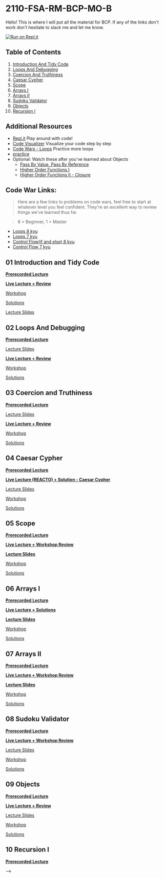 # 2110-FSA-RM-BCP-MO-B

Hello! This is where I will put all the material for BCP. If any of the links don't work don't hesitate to slack me and let me know.

[![Run on Repl.it](https://repl.it/badge/github/FergalCG/2110-FSA-RM-BCP-MO-B)](https://repl.it/github/FergalCG/2110-FSA-RM-BCP-MO-B)

## Table of Contents

1. [Introduction And Tidy Code](#01-introduction-and-tidy-code)
2. [Loops And Debugging](#02-loops-and-debugging)
3. [Coercion And Truthiness](#03-coercion-and-truthiness)
4. [Caesar Cypher](#04-caesar-cypher)
5. [Scope](#05-scope)
6. [Arrays I](#06-arrays-I)
7. [Arrays II](#07-arrays-ii)
8. [Sudoku Validator](#08-sudoku-validator)
9. [Objects](#09-objects)
10. [Recursion I](#14-recursion-i)
<!--11. [Recursion II](#15-recursion-ii)
12. [Next Steps](#16-next-steps)-->
<!--[Object Methods](#10-object-methods)
11. [Pass by Value/Pass by Reference](#11-pass-by-valuepass-by-reference)
12. [Higher Order Functions I](#12-higher-order-functions-i)
13. [Higher Order Functions II](#13-higher-order-functions-ii)-->



## Additional Resources

-   [Repl.it](https://repl.it/repls) Play around with code!
-   [Code Visualizer](http://www.pythontutor.com/visualize.html#mode=edit) Visualize your code step by step
-   [Code Wars - Loops](https://www.codewars.com/kata/search/javascript?q=&r%5B%5D=-8&r%5B%5D=-7&tags=Loops) Practice more loops
-   [practice](https://www.codewars.com/users/MrZizoScream/authored)
-   Optional: Watch these after you've learned about Objects
    -   [Pass By Value, Pass By Reference](https://youtu.be/nCGm8TXKaBk)
    -   [Higher Order Functions I](https://youtu.be/OaQXmTmkMxw)
    -   [Higher Order Functions II - Closure](https://youtu.be/-_7R_j61UZ0)

## Code War Links:

> Here are a few links to problems on code wars, feel free to start at whatever level you feel confident. They're an excellent way to review things we've learned thus far.

> 8 = Beginner, 1 = Master

-   [Loops 8 kyu](https://www.codewars.com/kata/search/my-languages?beta=false&q=&r=-8&tags=Loops)
-   [Loops 7 kyu](https://www.codewars.com/kata/search/my-languages?q=&r%5B%5D=-7&tags=Loops&beta=false)
-   [Control Flow(if and else) 8 kyu](https://www.codewars.com/kata/search/my-languages?beta=false&q=&r=-8&tags=Control+Flow)
-   [Control Flow 7 kyu](https://www.codewars.com/kata/search/my-languages?q=&r%5B%5D=-7&tags=Control+Flow&beta=false)

## **01 Introduction and Tidy Code**

**[Prerecorded Lecture](https://learn.fullstackacademy.com/workshop/5ab7da028b8e9b000477fd36/content/5b2fd7715cc8770004dea4e0/text)**

**[Live Lecture + Review](https://youtu.be/lgjocva0TI4)**

[Workshop](https://learn.fullstackacademy.com/workshop/5ab7da028b8e9b000477fd36/content/5ab7dbafa468c900045db6ed/text)

[Solutions](https://learn.fullstackacademy.com/workshop/5ab7da028b8e9b000477fd36/content/5ab7dc11a468c900045db703/text)

[Lecture Slides](Lecture-Slides/01-Introduction-and-Tidy-Code.pptx)


## **02 Loops And Debugging**

**[Prerecorded Lecture](https://learn.fullstackacademy.com/workshop/5ac57192f7ff470004a63148/content/5ac571d2bd9f9e0004adb0a4/text)**

[Lecture Slides](Lecture-Slides/02-Loops-and-Debugging.pptx)

**[Live Lecture + Review](https://youtu.be/fyeNWLc7g0Q)**

[Workshop](https://learn.fullstackacademy.com/workshop/5ac57192f7ff470004a63148/content/5ac572977ec3340004bddd57/text)

[Solutions](https://learn.fullstackacademy.com/workshop/5ac57192f7ff470004a63148/content/5ac57384f7ff470004a63170/text)


## **03 Coercion and Truthiness**

**[Prerecorded Lecture](https://learn.fullstackacademy.com/workshop/5f24c8acfc4e3d00048aed53/content/5f24c8acfc4e3d00048aed57/text)**

[Lecture Slides](Lecture-Slides/03-Coercion-and-Truthiness.pptx)

**[Live Lecture + Review](https://youtu.be/0nX6VtAh9Uw)**

[Workshop](https://learn.fullstackacademy.com/workshop/5f24c8acfc4e3d00048aed53/content/5f24c8acfc4e3d00048aed59/text)

[Solutions](https://learn.fullstackacademy.com/workshop/5f24c8acfc4e3d00048aed53/content/5f24c8acfc4e3d00048aed5b/text)


## **04 Caesar Cypher**

**[Prerecorded Lecture](https://learn.fullstackacademy.com/workshop/5ac574e51abd3200043c12e8/content/5ac574e51abd3200043c12ec/text)**

**[Live Lecture (REACTO) + Solution - Caesar Cypher](https://youtu.be/gEwa-XKYFZU)**

<!--**[Solution - Find Missing Number](https://youtu.be/20DegeggnKY)**-->

[Lecture Slides](Lecture-Slides/04-REACTO.pdf)

[Workshop](https://learn.fullstackacademy.com/workshop/5ac574e51abd3200043c12e8/content/5ac574e51abd3200043c12ed/text)

[Solutions](https://learn.fullstackacademy.com/workshop/5ac574e51abd3200043c12e8/content/5ac574e51abd3200043c12ee/text)


## **05 Scope**

**[Prerecorded Lecture](https://learn.fullstackacademy.com/workshop/5ac576417ec3340004bdddb4/content/5ac576417ec3340004bdddb8/text)**

**[Live Lecture + Workshop Review](https://youtu.be/PdeonceLsDI)**

**[Lecture Slides](Lecture-Slides/05-Scope.pptx)**

[Workshop](https://learn.fullstackacademy.com/workshop/5ac576417ec3340004bdddb4/content/5ac576417ec3340004bdddb9/text)

[Solutions](https://learn.fullstackacademy.com/workshop/5ac576417ec3340004bdddb4/content/5ac576417ec3340004bdddba/text)


## **06 Arrays I**

**[Prerecorded Lecture](https://learn.fullstackacademy.com/workshop/5ac57806bd9f9e0004adb186/content/5ac57806bd9f9e0004adb18a/text)**

**[Live Lecture + Solutions](https://youtu.be/oufdz2jemNM)**

**[Lecture Slides](Lecture-Slides/06-Arrays-I.pptx)**

[Workshop](https://learn.fullstackacademy.com/workshop/5ac57806bd9f9e0004adb186/content/5ac57806bd9f9e0004adb18b/text)

[Solutions](https://learn.fullstackacademy.com/workshop/5ac57806bd9f9e0004adb186/content/5ac57806bd9f9e0004adb18c/text)


## **07 Arrays II**

**[Prerecorded Lecture](https://learn.fullstackacademy.com/workshop/5ac579437ec3340004bdde15/content/5ac579437ec3340004bdde19/text)**

**[Live Lecture + Workshop Review](https://youtu.be/S2ALGy3WsYM)**

**[Lecture Slides](Lecture-Slides/07-Arrays-II.pptx)**

[Workshop](https://learn.fullstackacademy.com/workshop/5ac579437ec3340004bdde15/content/5ac579437ec3340004bdde1a/text)

[Solutions](https://learn.fullstackacademy.com/workshop/5ac579437ec3340004bdde15/content/5ac579437ec3340004bdde1b/text)


## **08 Sudoku Validator**

**[Prerecorded Lecture](https://learn.fullstackacademy.com/workshop/5ad399aa137d870004733bac/content/5fd0f3b4a310070004b4ee60/text)**

**[Live Lecture + Workshop Review](https://youtu.be/m23RQq_M0qE)**

[Lecture Slides](Lecture-Slides/08-Sudoku.pptx)

[Workshop](https://learn.fullstackacademy.com/workshop/5ad399aa137d870004733bac/content/5ad399aa137d870004733bb1/text)

[Solutions](https://learn.fullstackacademy.com/workshop/5ad399aa137d870004733bac/content/5ad399aa137d870004733bb2/text)


## **09 Objects**

**[Prerecorded Lecture](https://learn.fullstackacademy.com/workshop/5ac57b3ebd9f9e0004adb210/content/5ac57b3ebd9f9e0004adb214/text)**

**[Live Lecture + Review](https://youtu.be/26vfeniYLkU)**

[Lecture Slides](Lecture-Slides/09-Objects.pptx)

[Workshop](https://learn.fullstackacademy.com/workshop/5ac57b3ebd9f9e0004adb210/content/5ac57b3ebd9f9e0004adb215/text)

[Solutions](https://learn.fullstackacademy.com/workshop/5ac57b3ebd9f9e0004adb210/content/5ac57b3ebd9f9e0004adb216/text)


<!--## **10 Object Methods**

**[Prerecorded Lecture](https://learn.fullstackacademy.com/workshop/5ac57cb8bd9f9e0004adb24a/content/5ac57cb8bd9f9e0004adb24f/text)**

**[Live Lecture](https://youtu.be/a9xth_Gj-Tw)**

[Lecture Slides](Lecture-Slides/08-Object-Methods.pptx)

[Workshop](https://learn.fullstackacademy.com/workshop/5ac57cb8bd9f9e0004adb24a/content/5ac57cb8bd9f9e0004adb24e/text)

[Solutions](https://learn.fullstackacademy.com/workshop/5ac57cb8bd9f9e0004adb24a/content/5ac57cb8bd9f9e0004adb250/text)

## **11 Pass by Value/Pass by Reference**

**[Prerecorded Lecture](https://learn.fullstackacademy.com/workshop/5aca3ccb37312200043b62bb/content/5aca3ccb37312200043b62c0/text)**

**[Live Lecture](https://youtu.be/nCGm8TXKaBk)**

[Lecture Slides](Lecture-Slides/09-PBV-PBR.pptx)

[Workshop](https://learn.fullstackacademy.com/workshop/5aca3ccb37312200043b62bb/content/5aca3ccb37312200043b62bf/text)

[Solutions](https://learn.fullstackacademy.com/workshop/5aca3ccb37312200043b62bb/content/5aca3ccb37312200043b62c1/text)

## **12 Higher Order Functions I**

**[Prerecorded Lecture](https://learn.fullstackacademy.com/workshop/5aca3eba37312200043b62f7/content/5aca3eba37312200043b62fc/text)**

**[Live Lecture](https://youtu.be/OaQXmTmkMxw)**

[Lecture Slides](Lecture-Slides/10-Higher-order-Functions-I.pptx)

[Workshop](https://learn.fullstackacademy.com/workshop/5aca3eba37312200043b62f7/content/5aca3eba37312200043b62fb/text)

[Solutions](https://learn.fullstackacademy.com/workshop/5aca3eba37312200043b62f7/content/5aca3eba37312200043b62fd/text)

## **13 Higher Order Functions II**

**[Prerecorded Lecture](https://learn.fullstackacademy.com/workshop/5aca4075097e670004598a96/content/5aca4075097e670004598a9b/text)**

**[Live Lecture](https://youtu.be/-_7R_j61UZ0)**

[Lecture Slides](Lecture-Slides/11-Higher-order-Functions-II.pptx)

[Workshop](https://learn.fullstackacademy.com/workshop/5aca4075097e670004598a96/content/5aca4075097e670004598a9a/text)

[Solutions](https://learn.fullstackacademy.com/workshop/5aca4075097e670004598a96/content/5aca4075097e670004598a9c/text)-->

## **10 Recursion I**

**[Prerecorded Lecture](https://learn.fullstackacademy.com/workshop/5aca423037312200043b634a/content/5aca423137312200043b634f/text)**

<!--**[Live Lecture](https://youtu.be/J5lk5cmJlkM)**

[Lecture Slides](Lecture-Slides/10-Recursion-I.pptx)

[Workshop](https://learn.fullstackacademy.com/workshop/5aca423037312200043b634a/content/5aca423137312200043b634e/text)

[Solutions](https://learn.fullstackacademy.com/workshop/5aca423037312200043b634a/content/5aca423137312200043b6350/text)

## **11 Recursion II**

**[Prerecorded Lecture](https://learn.fullstackacademy.com/workshop/5aca509c37312200043b6422/content/5aca509c37312200043b6427/text)**

**[Live Lecture](https://youtu.be/ebkwM9Oi5DI)**

[Lecture Slides](Lecture-Slides/11-Recursion-II.pptx)

[Workshop](https://learn.fullstackacademy.com/workshop/5aca509c37312200043b6422/content/5aca509c37312200043b6426/text)

[Solutions](https://learn.fullstackacademy.com/workshop/5aca509c37312200043b6422/content/5aca509c37312200043b6428/text)

## **12 Next Steps**

**[Live Lecture](https://youtu.be/vcxvM_paMKI)**

[Lecture Slides](Lecture-Slides/12-Next-Steps.pptx)

[Workshop](https://learn.fullstackacademy.com/workshop/5aca5637c6f1bb0004fcdab0/landing)


<!--##### 4. [Workshop Questions & Solutions](09-objects/Q-object-methods-workshop-and-solutions-links.md)

## **Pass By Value, Pass By Reference - Optional Advanced Lecture 1**

**[Live Lecture](https://youtu.be/Casw_S_uOoE)**

## **Higher Order Functions I - Optional Advanced Lecture 2**

**[Live Lecture](https://youtu.be/FiEY_pb_cR0)**

## **Higher Order Functions II - Optional Advanced Lecture 3**

**[Live Lecture](https://youtu.be/pAtDHJs5bis)**

## **10 Recursion I**

[Lecture Slides](10-recursion-i/recursion-i.pdf)

**[Live Lecture](https://youtu.be/wuoNJN-LlaE)**

[Workshop](https://learn.fullstackacademy.com/workshop/5aca423037312200043b634a/content/5aca423137312200043b634e/text)

[Solutions](https://learn.fullstackacademy.com/workshop/5aca423037312200043b634a/content/5aca423137312200043b6350/text)

### Notes

[Full Notes](10-recursion-i)

## **11 Recursion II**

[Lecture Slides](11-recursion-ii/recursion-ii.pdf)

**[Live Lecture](https://youtu.be/EChuj6BS9vk)**

[Workshop](https://learn.fullstackacademy.com/workshop/5aca509c37312200043b6422/content/5aca509c37312200043b6426/text)

[Solutions](https://codepen.io/FullstackAcademy/pen/dmMOEy?editors=0010)

### Notes

[Full Notes](11-recursion-ii)

## **12 Next Steps**

[Lecture Slides](12-next-steps/next-steps.pdf)

**[Live Lecture](https://youtu.be/Hx29z2bjK1A)**
-->
-->
